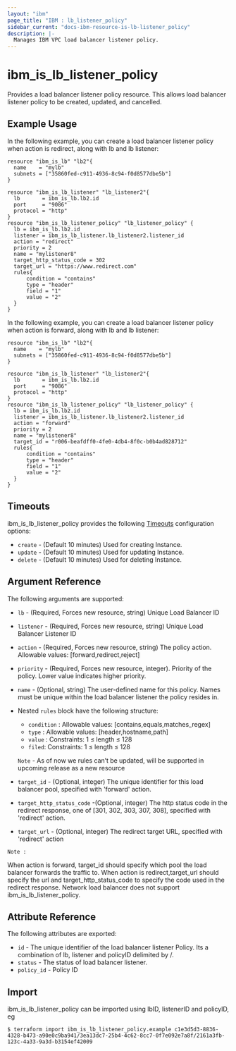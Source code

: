 ```yaml
---
layout: "ibm"
page_title: "IBM : lb_listener_policy"
sidebar_current: "docs-ibm-resource-is-lb-listener_policy"
description: |-
  Manages IBM VPC load balancer listener policy.
---
```


# ibm\_is_lb_listener_policy

Provides a load balancer listener policy resource. This allows load balancer listener policy to be created, updated, and cancelled.

## Example Usage

In the following example, you can create a load balancer listener policy when action is redirect, along with lb and lb listener:

```hcl
resource "ibm_is_lb" "lb2"{
  name    = "mylb"
  subnets = ["35860fed-c911-4936-8c94-f0d8577dbe5b"]
}

resource "ibm_is_lb_listener" "lb_listener2"{
  lb       = ibm_is_lb.lb2.id
  port     = "9086"
  protocol = "http"
}
resource "ibm_is_lb_listener_policy" "lb_listener_policy" {
  lb = ibm_is_lb.lb2.id
  listener = ibm_is_lb_listener.lb_listener2.listener_id
  action = "redirect"
  priority = 2
  name = "mylistener8"
  target_http_status_code = 302
  target_url = "https://www.redirect.com"
  rules{
      condition = "contains"
      type = "header"
      field = "1"
      value = "2"
  }
}
```
In the following example, you can create a load balancer listener policy when action is forward, along with lb and lb listener:

```hcl
resource "ibm_is_lb" "lb2"{
  name    = "mylb"
  subnets = ["35860fed-c911-4936-8c94-f0d8577dbe5b"]
}

resource "ibm_is_lb_listener" "lb_listener2"{
  lb       = ibm_is_lb.lb2.id
  port     = "9086"
  protocol = "http"
}
resource "ibm_is_lb_listener_policy" "lb_listener_policy" {
  lb = ibm_is_lb.lb2.id
  listener = ibm_is_lb_listener.lb_listener2.listener_id
  action = "forward"
  priority = 2
  name = "mylistener8"
  target_id = "r006-beafdff0-4fe0-4db4-8f0c-b0b4ad828712"
  rules{
      condition = "contains"
      type = "header"
      field = "1"
      value = "2"
  }
}
```
## Timeouts

ibm_is_lb_listener_policy provides the following [Timeouts](https://www.terraform.io/docs/configuration/resources.html#timeouts) configuration options:

* `create` - (Default 10 minutes) Used for creating Instance.
* `update` - (Default 10 minutes) Used for updating Instance.
* `delete` - (Default 10 minutes) Used for deleting Instance.


## Argument Reference

The following arguments are supported:

* `lb` - (Required, Forces new resource, string) Unique Load Balancer ID
* `listener` - (Required, Forces new resource, string) Unique Load Balancer Listener ID
* `action` - (Required, Forces new resource, string) The policy action. Allowable values: [forward,redirect,reject] 
* `priority` - (Required, Forces new resource, integer). Priority of the policy. Lower value indicates higher priority.
* `name` - (Optional, string) The user-defined name for this policy. Names must be unique within the load balancer listener the policy resides in.
* Nested `rules` block have the following structure:
	*	`condition` : Allowable values: [contains,equals,matches_regex]
	*	`type` : Allowable values: [header,hostname,path]
	*	`value` : Constraints: 1 ≤ length ≤ 128
	*	`filed`: Constraints: 1 ≤ length ≤ 128

    `Note` - As of now we rules can’t be updated, will be supported in upcoming release as a new resource

* `target_id` - (Optional, integer) The unique identifier for this load balancer pool, specified with 'forward' action.
* `target_http_status_code` -(Optional, integer) The http status code in the redirect response, one of [301, 302, 303, 307, 308], specified with 'redirect' action.
* `target_url` - (Optional, integer) The redirect target URL, specified with 'redirect' action


`Note :`

When action is forward, target_id should specify which pool the load balancer forwards the traffic to.
When action is redirect,target_url should specify the url and target_http_status_code to specify the code used in the redirect response.
Network load balancer does not support ibm_is_lb_listener_policy.

## Attribute Reference

The following attributes are exported:

* `id` - The unique identifier of the load balancer listener Policy. Its a combination of lb, listener and policyID delimited by /.
* `status` - The status of load balancer listener.
* `policy_id` - Policy ID

## Import

ibm_is_lb_listener_policy can be imported using lbID, listenerID and policyID, eg

```
$ terraform import ibm_is_lb_listener_policy.example c1e3d5d3-8836-4328-b473-a90e0c9ba941/3ea13dc7-25b4-4c62-8cc7-0f7e092e7a8f/2161a3fb-123c-4a33-9a3d-b3154ef42009
```
